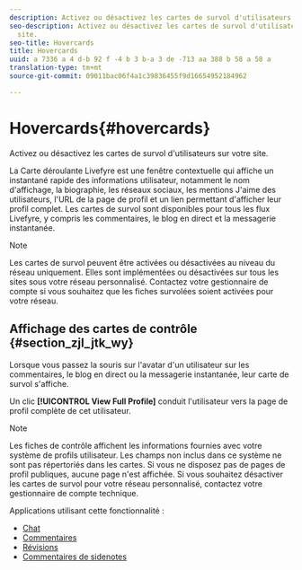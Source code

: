 ```yaml
---
description: Activez ou désactivez les cartes de survol d'utilisateurs sur votre site.
seo-description: Activez ou désactivez les cartes de survol d'utilisateurs sur votre
  site.
seo-title: Hovercards
title: Hovercards
uuid: a 7336 a 4 d-b 92 f -4 b 3 b-a 3 de -713 aa 388 b 58 a 58 a
translation-type: tm+mt
source-git-commit: 09011bac06f4a1c39836455f9d16654952184962

---
```



# Hovercards{#hovercards}

Activez ou désactivez les cartes de survol d'utilisateurs sur votre site.

La Carte déroulante Livefyre est une fenêtre contextuelle qui affiche un instantané rapide des informations utilisateur, notamment le nom d'affichage, la biographie, les réseaux sociaux, les mentions J'aime des utilisateurs, l'URL de la page de profil et un lien permettant d'afficher leur profil complet. Les cartes de survol sont disponibles pour tous les flux Livefyre, y compris les commentaires, le blog en direct et la messagerie instantanée.

>[!NOTE]
>
>Les cartes de survol peuvent être activées ou désactivées au niveau du réseau uniquement. Elles sont implémentées ou désactivées sur tous les sites sous votre réseau personnalisé. Contactez votre gestionnaire de compte si vous souhaitez que les fiches survolées soient activées pour votre réseau.

## Affichage des cartes de contrôle {#section_zjl_jtk_wy}

Lorsque vous passez la souris sur l'avatar d'un utilisateur sur les commentaires, le blog en direct ou la messagerie instantanée, leur carte de survol s'affiche.

Un clic **[!UICONTROL View Full Profile]** conduit l'utilisateur vers la page de profil complète de cet utilisateur.

>[!NOTE]
>
>Les fiches de contrôle affichent les informations fournies avec votre système de profils utilisateur. Les champs non inclus dans ce système ne sont pas répertoriés dans les cartes. Si vous ne disposez pas de pages de profil publiques, aucune page n'est affichée. Si vous souhaitez désactiver les cartes de survol pour votre réseau personnalisé, contactez votre gestionnaire de compte technique.



Applications utilisant cette fonctionnalité :

* [Chat](/help/using/c-about-apps/c-chat-app/c-chat-app.md#c_chat_app)
* [Commentaires](/help/using/c-about-apps/c-comments/c-comments.md)
* [Révisions](/help/using/c-about-apps/c-reviews-app/c-reviews-app.md#c_reviews_app)
* [Commentaires de sidenotes](/help/using/c-about-apps/c-sidenotes-app/c-sidenotes-app.md#c_sidenotes_app)

